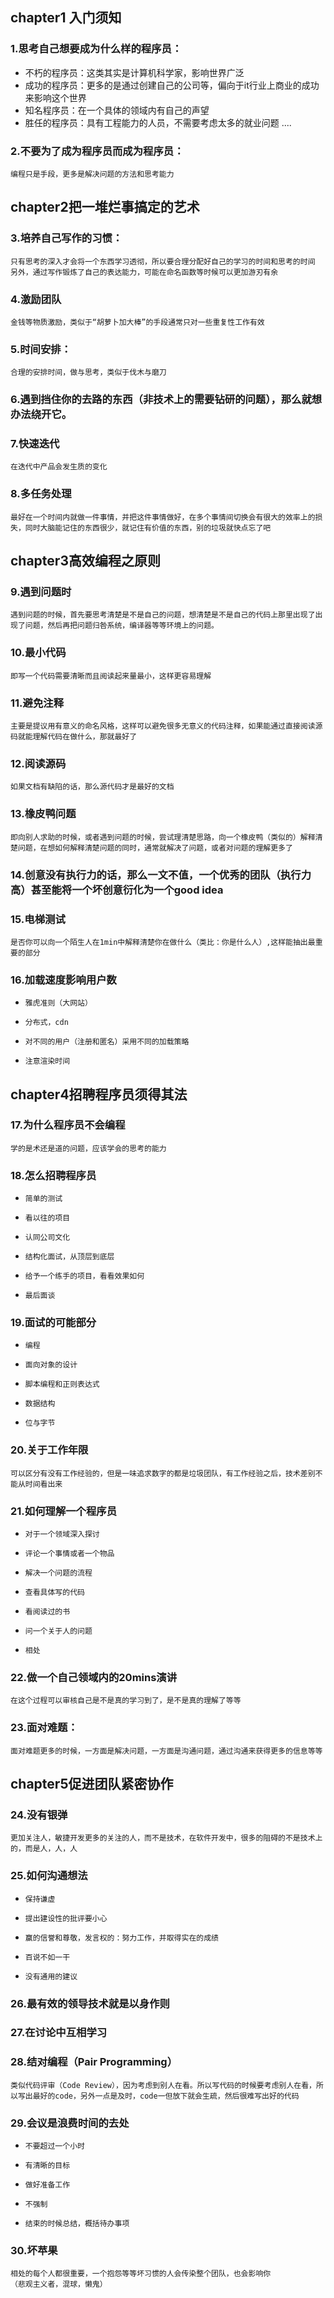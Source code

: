 ## chapter1 入门须知
### 1.思考自己想要成为什么样的程序员：
* 	不朽的程序员：这类其实是计算机科学家，影响世界广泛
* 	成功的程序员：更多的是通过创建自己的公司等，偏向于it行业上商业的成功来影响这个世界
* 	知名程序员：在一个具体的领域内有自己的声望
* 	胜任的程序员：具有工程能力的人员，不需要考虑太多的就业问题
	....

### 2.不要为了成为程序员而成为程序员：
    编程只是手段，更多是解决问题的方法和思考能力

## chapter2把一堆烂事搞定的艺术
### 3.培养自己写作的习惯：
    只有思考的深入才会将一个东西学习透彻，所以要合理分配好自己的学习的时间和思考的时间
	另外，通过写作锻炼了自己的表达能力，可能在命名函数等时候可以更加游刃有余

### 4.激励团队
    金钱等物质激励，类似于“胡萝卜加大棒”的手段通常只对一些重复性工作有效

### 5.时间安排：
    合理的安排时间，做与思考，类似于伐木与磨刀

### 6.遇到挡住你的去路的东西（非技术上的需要钻研的问题），那么就想办法绕开它。

### 7.快速迭代
    在迭代中产品会发生质的变化

###  8.多任务处理
    最好在一个时间内就做一件事情，并把这件事情做好，在多个事情间切换会有很大的效率上的损失，同时大脑能记住的东西很少，就记住有价值的东西，别的垃圾就快点忘了吧
	
## chapter3高效编程之原则
### 9.遇到问题时
    遇到问题的时候，首先要思考清楚是不是自己的问题，想清楚是不是自己的代码上那里出现了出现了问题，然后再把问题归咎系统，编译器等等环境上的问题。

### 10.最小代码
    即写一个代码需要清晰而且阅读起来量最小，这样更容易理解
	
### 11.避免注释
    主要是提议用有意义的命名风格，这样可以避免很多无意义的代码注释，如果能通过直接阅读源码就能理解代码在做什么，那就最好了
	
### 12.阅读源码
    如果文档有缺陷的话，那么源代码才是最好的文档
    
### 13.橡皮鸭问题
    即向别人求助的时候，或者遇到问题的时候，尝试理清楚思路，向一个橡皮鸭（类似的）解释清楚问题，在想如何解释清楚问题的同时，通常就解决了问题，或者对问题的理解更多了
    
### 14.创意没有执行力的话，那么一文不值，一个优秀的团队（执行力高）甚至能将一个坏创意衍化为一个good idea
  
### 15.电梯测试
    是否你可以向一个陌生人在1min中解释清楚你在做什么（类比：你是什么人）,这样能抽出最重要的部分
    
### 16.加载速度影响用户数
*     雅虎准则（大网站）
*     分布式，cdn
*     对不同的用户（注册和匿名）采用不同的加载策略
*     注意渲染时间

## chapter4招聘程序员须得其法
### 17.为什么程序员不会编程
    学的是术还是道的问题，应该学会的思考的能力
    
### 18.怎么招聘程序员
*     简单的测试
*     看以往的项目
*     认同公司文化
*     结构化面试，从顶层到底层
*     给予一个练手的项目，看看效果如何
*     最后面谈

### 19.面试的可能部分
*     编程
*     面向对象的设计
*     脚本编程和正则表达式
*     数据结构
*     位与字节

### 20.关于工作年限
    可以区分有没有工作经验的，但是一味追求数字的都是垃圾团队，有工作经验之后，技术差别不能从时间看出来
    
### 21.如何理解一个程序员
*     对于一个领域深入探讨
*     评论一个事情或者一个物品
*     解决一个问题的流程
*     查看具体写的代码
*     看阅读过的书
*     问一个关于人的问题
*     相处

### 22.做一个自己领域内的20mins演讲
    在这个过程可以审核自己是不是真的学习到了，是不是真的理解了等等
    
### 23.面对难题：
    面对难题更多的时候，一方面是解决问题，一方面是沟通问题，通过沟通来获得更多的信息等等

## chapter5促进团队紧密协作    
### 24.没有银弹
    更加关注人，敏捷开发更多的关注的人，而不是技术，在软件开发中，很多的阻碍的不是技术上的，而是人，人，人
    
### 25.如何沟通想法
*     保持谦虚
*     提出建设性的批评要小心
*     赢的信誉和尊敬，发言权的：努力工作，并取得实在的成绩
*     百说不如一干
*     没有通用的建议

### 26.最有效的领导技术就是以身作则

### 27.在讨论中互相学习

### 28.结对编程（Pair Programming）
    类似代码评审（Code Review），因为考虑到别人在看。所以写代码的时候要考虑别人在看，所以写出最好的code，另外一点是及时，code一但放下就会生疏，然后很难写出好的代码
    
### 29.会议是浪费时间的去处
*     不要超过一个小时
*     有清晰的目标
*     做好准备工作
*     不强制
*     结束的时候总结，概括待办事项

### 30.坏苹果
    相处的每个人都很重要，一个抱怨等等坏习惯的人会传染整个团队，也会影响你
    （悲观主义者，混球，懒鬼）
    

    



